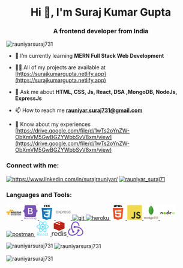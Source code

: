 <h1 align="center">Hi 👋, I'm Suraj Kumar Gupta</h1>
<h3 align="center">A  frontend developer from India</h3>

<p align="left"> <img src="https://komarev.com/ghpvc/?username=rauniyarsuraj731&label=Profile%20views&color=0e75b6&style=flat" alt="rauniyarsuraj731" /> </p>

- 🌱 I’m currently learning **MERN Full Stack Web Development**

- 👨‍💻 All of my projects are available at [https://surajkumargupta.netlify.app](https://surajkumargupta.netlify.app)

- 💬 Ask me about **HTML, CSS, Js, React, DSA ,MongoDB, NodeJs, ExpressJs**

- 📫 How to reach me **rauniyar.suraj731@gmail.com**

- 📄 Know about my experiences [https://drive.google.com/file/d/1wTs2oYnZW-ObXmVM5GwBGZYWbbSvV8xm/view](https://drive.google.com/file/d/1wTs2oYnZW-ObXmVM5GwBGZYWbbSvV8xm/view)

<h3 align="left">Connect with me:</h3>
<p align="left">
<a href="https://linkedin.com/in/https://www.linkedin.com/in/surajrauniyar/" target="blank"><img align="center" src="https://raw.githubusercontent.com/rahuldkjain/github-profile-readme-generator/master/src/images/icons/Social/linked-in-alt.svg" alt="https://www.linkedin.com/in/surajrauniyar/" height="30" width="40" /></a>
<a href="https://www.hackerrank.com/rauniyar_suraj71" target="blank"><img align="center" src="https://raw.githubusercontent.com/rahuldkjain/github-profile-readme-generator/master/src/images/icons/Social/hackerrank.svg" alt="rauniyar_suraj71" height="30" width="40" /></a>
</p>

<h3 align="left">Languages and Tools:</h3>
<p align="left"> <a href="https://aws.amazon.com" target="_blank" rel="noreferrer"> <img src="https://raw.githubusercontent.com/devicons/devicon/master/icons/amazonwebservices/amazonwebservices-original-wordmark.svg" alt="aws" width="40" height="40"/> </a> <a href="https://getbootstrap.com" target="_blank" rel="noreferrer"> <img src="https://raw.githubusercontent.com/devicons/devicon/master/icons/bootstrap/bootstrap-plain-wordmark.svg" alt="bootstrap" width="40" height="40"/> </a> <a href="https://www.w3schools.com/css/" target="_blank" rel="noreferrer"> <img src="https://raw.githubusercontent.com/devicons/devicon/master/icons/css3/css3-original-wordmark.svg" alt="css3" width="40" height="40"/> </a> <a href="https://expressjs.com" target="_blank" rel="noreferrer"> <img src="https://raw.githubusercontent.com/devicons/devicon/master/icons/express/express-original-wordmark.svg" alt="express" width="40" height="40"/> </a> <a href="https://git-scm.com/" target="_blank" rel="noreferrer"> <img src="https://www.vectorlogo.zone/logos/git-scm/git-scm-icon.svg" alt="git" width="40" height="40"/> </a> <a href="https://heroku.com" target="_blank" rel="noreferrer"> <img src="https://www.vectorlogo.zone/logos/heroku/heroku-icon.svg" alt="heroku" width="40" height="40"/> </a> <a href="https://www.w3.org/html/" target="_blank" rel="noreferrer"> <img src="https://raw.githubusercontent.com/devicons/devicon/master/icons/html5/html5-original-wordmark.svg" alt="html5" width="40" height="40"/> </a> <a href="https://developer.mozilla.org/en-US/docs/Web/JavaScript" target="_blank" rel="noreferrer"> <img src="https://raw.githubusercontent.com/devicons/devicon/master/icons/javascript/javascript-original.svg" alt="javascript" width="40" height="40"/> </a> <a href="https://www.mongodb.com/" target="_blank" rel="noreferrer"> <img src="https://raw.githubusercontent.com/devicons/devicon/master/icons/mongodb/mongodb-original-wordmark.svg" alt="mongodb" width="40" height="40"/> </a> <a href="https://nodejs.org" target="_blank" rel="noreferrer"> <img src="https://raw.githubusercontent.com/devicons/devicon/master/icons/nodejs/nodejs-original-wordmark.svg" alt="nodejs" width="40" height="40"/> </a> <a href="https://postman.com" target="_blank" rel="noreferrer"> <img src="https://www.vectorlogo.zone/logos/getpostman/getpostman-icon.svg" alt="postman" width="40" height="40"/> </a> <a href="https://reactjs.org/" target="_blank" rel="noreferrer"> <img src="https://raw.githubusercontent.com/devicons/devicon/master/icons/react/react-original-wordmark.svg" alt="react" width="40" height="40"/> </a> <a href="https://redis.io" target="_blank" rel="noreferrer"> <img src="https://raw.githubusercontent.com/devicons/devicon/master/icons/redis/redis-original-wordmark.svg" alt="redis" width="40" height="40"/> </a> <a href="https://redux.js.org" target="_blank" rel="noreferrer"> <img src="https://raw.githubusercontent.com/devicons/devicon/master/icons/redux/redux-original.svg" alt="redux" width="40" height="40"/> </a> </p>

<p><img align="left" src="https://github-readme-stats.vercel.app/api/top-langs?username=rauniyarsuraj731&show_icons=true&locale=en&layout=compact" alt="rauniyarsuraj731" /></p>

<p>&nbsp;<img align="center" src="https://github-readme-stats.vercel.app/api?username=rauniyarsuraj731&show_icons=true&locale=en" alt="rauniyarsuraj731" /></p>

<p><img align="center" src="https://github-readme-streak-stats.herokuapp.com/?user=rauniyarsuraj731&" alt="rauniyarsuraj731" /></p>

